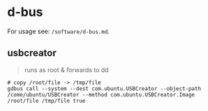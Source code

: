 # d-bus

For usage see: ```/software/d-bus.md```.

## usbcreator

> runs as root & forwards to dd

    # copy /root/file -> /tmp/file
    gdbus call --system --dest com.ubuntu.USBCreator --object-path /come/ubuntu/USBCreator --method com.ubuntu.USBCreator.Image /root/file /tmp/file true
